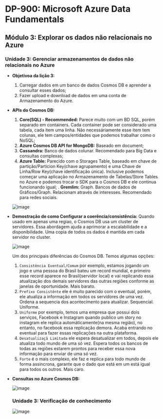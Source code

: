 # DP-900: Microsoft Azure Data Fundamentals

## Módulo 3: Explorar os dados não relacionais no Azure

### Unidade 3: Gerenciar armazenamentos de dados não relacionais no Azure

- **Objetivoa da lição 3:**
  1. Carregar dados em um banco de dados Cosmos DB e aprender a consultar esses dados;
  2. Fazer upload e download de dados em uma conta de Armazenamento do Azure.

- **APIs do Cosmos DB:**
  1. **Core(SQL) - Recommended:** Parece muito com um BD SQL, porém separado em containers. Cada container pode ser considerado uma tabela, cada item uma linha. Não necessáriamente esse item tem colunas, ele tem campos/entidades que podemos trabalhar como o NoSQL;
  2. **Azure Cosmos DB API for MongoDB:** Baseado em document;
  3. **Cassandra:** Banco de dados colunar. Recomendado para Big Data e consultas complexas;
  4. **Azure Table:** Parecido com o Storages Table, baseado em chave de partição/Particion Key(chave agrupamento) e uma Chave de Linha/Row Key(chave identificação única). Inclusive podemos começar uma aplicação no Armazenamento de Tabelas/Store Tables no Azure e podemos trocar o SDK para o Cosmos DB e ele continua funcionando igual;
  . **Gremlim:** Graph. Bancos de dados de Gráficos/Graph. Relacionam através de interesses. Recomendado para redes sociais.

  ![image](https://user-images.githubusercontent.com/86172286/189543772-16e5fafb-5f3b-4669-aaf3-bbc5aae34763.png)

- **Demostração de como Configurar a coerência/consistência:**
  Quando usado em apenas uma regiao, o Cosmos DB usa um cluster de servidores. Essa abordagem ajuda a aprimorar a escalabilidade e a disponibilidade. Uma copia de todos os dados é mantida em cada servidor no cluster. 
  
  ![image](https://user-images.githubusercontent.com/86172286/189544253-3a631671-1c7e-4949-a8da-7b8fd15eb460.png)

  Um dos principais diferências do Cosmos DB. Temos algumas opções: 
    1. `Consistência Eventual/Comum` por exemplo, estamos jogando um jogo e uma pessoa do Brasil bateu um record mundial, e primeiro esse record aparece no Brasil(servidor local) e vai replicando essa atualização dos demais servidores das outras regiões conforme as janelas de oportunidade. Mais barato.
    2. `Prefixo Consistênte` ele é muito parecido com o eventual, porém, ele atualiza a informação em todos os servidores de uma vez. Ordena a sequencia dos acontecimento para atualizar. Sequencial. Uniforme.
    3. `Uniforme` por exemplo, temos uma empresa que possui dois serviços, Facebook e Instagram quando publico um story no instagram ele replica automáticamente(na mesma região), no entanto, no facebook essa replicação demora. Acaba entrando no eventual para fazer essas replicações na outra plataforma.
    4. `Desatualizaçã Limitada` ele espera desatualizar em todos, depois ele atualiza todo mundo de uma só vez. Espera todos os bancos de todas as regiões estarem prontos para receber essa nova informação para enviar de uma só vez.
    5. `Forte` é o mais complexo, ele faz e replica para todo mundo de forma assincrona, garante que o dado que está em um está igual para todos os outros. Mais caro.
 
- **Consultas no Azure Cosmos DB:**

  ![image](https://user-images.githubusercontent.com/86172286/189546035-52427cdc-414d-4cbb-b90b-dc199eaaf208.png)
 
  ### Unidade 3: Verificação de conhecimento

  ![image](https://user-images.githubusercontent.com/86172286/189546322-9952e342-aff4-49e0-bd93-e53cdc0d3bb8.png)
